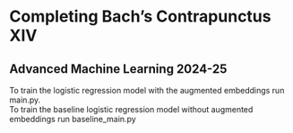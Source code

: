 # Completing Bach’s Contrapunctus XIV 
## Advanced Machine Learning 2024-25

To train the logistic regression model with the augmented embeddings run main.py.   
To train the baseline logistic regression model without augmented embeddings run baseline_main.py
